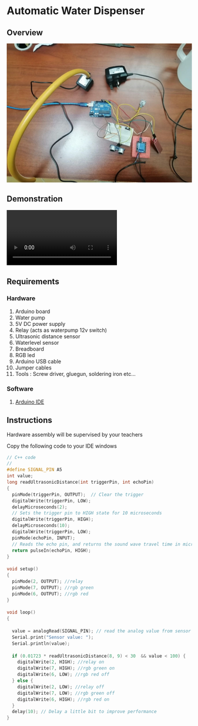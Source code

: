 # Automatic Water Dispenser
## Overview
![](/attachments/Dispenser.jpg)

## Demonstration 
![](/attachments/Dispenser.mp4)

## Requirements

### Hardware
1. Arduino board
1. Water pump
1. 5V DC power supply
1. Relay (acts as waterpump 12v switch)
1. Ultrasonic distance sensor
1. Waterlevel sensor
1. Breadboard 
1. RGB led
1. Arduino USB cable
1. Jumper cables
1. Tools : Screw driver, gluegun, soldering iron etc...

### Software
1. [Arduino IDE](https://www.arduino.cc/en/software/)

## Instructions
Hardware assembly will be supervised by your teachers

Copy the following code to your IDE windows

```c++
// C++ code
//
#define SIGNAL_PIN A5
int value;
long readUltrasonicDistance(int triggerPin, int echoPin)
{
  pinMode(triggerPin, OUTPUT);  // Clear the trigger
  digitalWrite(triggerPin, LOW);
  delayMicroseconds(2);
  // Sets the trigger pin to HIGH state for 10 microseconds
  digitalWrite(triggerPin, HIGH);
  delayMicroseconds(10);
  digitalWrite(triggerPin, LOW);
  pinMode(echoPin, INPUT);
  // Reads the echo pin, and returns the sound wave travel time in microseconds
  return pulseIn(echoPin, HIGH);
}

void setup()
{
  pinMode(2, OUTPUT); //relay
  pinMode(7, OUTPUT); //rgb green
  pinMode(6, OUTPUT); //rgb red
}

void loop()
{

  value = analogRead(SIGNAL_PIN); // read the analog value from sensor
  Serial.print("Sensor value: ");
  Serial.println(value);
    
  if (0.01723 * readUltrasonicDistance(8, 9) < 30  && value < 100) {
    digitalWrite(2, HIGH); //relay on
    digitalWrite(7, HIGH); //rgb green on
    digitalWrite(6, LOW); //rgb red off
  } else {
    digitalWrite(2, LOW); //relay off
    digitalWrite(7, LOW); //rgb green off
    digitalWrite(6, HIGH); //rgb red on
  }
  delay(10); // Delay a little bit to improve performance
}
```
